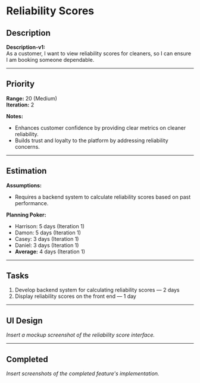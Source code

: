 # Reliability Scores

## Description
**Description-v1:**  
As a customer, I want to view reliability scores for cleaners, so I can ensure I am booking someone dependable.

---

## Priority
**Range:** 20 (Medium)  
**Iteration:** 2  

**Notes:**  
- Enhances customer confidence by providing clear metrics on cleaner reliability.  
- Builds trust and loyalty to the platform by addressing reliability concerns.

---

## Estimation
**Assumptions:**  
- Requires a backend system to calculate reliability scores based on past performance.  

**Planning Poker:**  
- Harrison: 5 days (Iteration 1)  
- Damon: 5 days (Iteration 1)  
- Casey: 3 days (Iteration 1)  
- Daniel: 3 days (Iteration 1)  
- **Average:** 4 days (Iteration 1)  

---

## Tasks
1. Develop backend system for calculating reliability scores — 2 days  
2. Display reliability scores on the front end — 1 day  

---

## UI Design
*Insert a mockup screenshot of the reliability score interface.*

---

## Completed
*Insert screenshots of the completed feature's implementation.*
